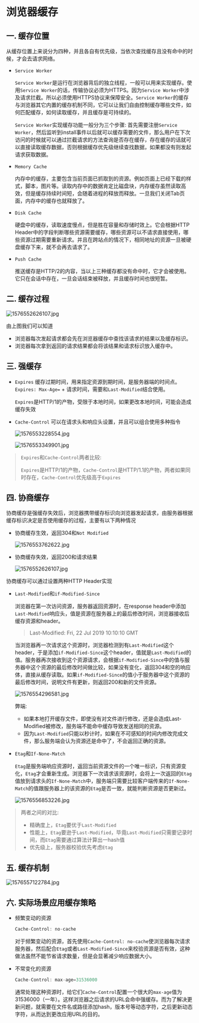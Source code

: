 # 浏览器缓存
## 一. 缓存位置
从缓存位置上来说分为四种，并且各自有优先级，当依次查找缓存且没有命中的时候，才会去请求网络。
- `Service Worker`
  
  `Service Worker`是运行在浏览器背后的独立线程，一般可以用来实现缓存。使用`Service Worker`的话，传输协议必须为HTTPS。因为`Service Worker`中涉及请求拦截。所以必须使用HTTPS协议来保障安全。`Service Worker`的缓存与浏览器其它内置的缓存机制不同，它可以让我们自由控制缓存哪些文件，如何匹配缓存，如何读取缓存，并且缓存是可持续的。

  `Service Worker`实现缓存功能一般分为三个步骤: 首先需要注册`Service Worker`，然后监听到install事件以后就可以缓存需要的文件，那么用户在下次访问的时候就可以通过拦截请求的方法查询是否存在缓存，存在缓存的话就可以直接读取缓存数据，否则根据缓存优先级继续查找数据，如果都没有则发起请求获取数据。

- `Memory Cache`

  内存中的缓存，主要包含当前页面已抓取到的资源。例如页面上已经下载的样式，脚本，图片等。读取内存中的数据肯定比磁盘块，内存缓存虽然读取高效，但是缓存持续时间短，会随着进程的释放而释放。一旦我们关闭Tab页面，内存中的缓存也就释放了。

- `Disk Cache`

  硬盘中的缓存，读取速度慢点，但是胜在容量和存储时效上。它会根据HTTP Header中的字段判断哪些资源需要缓存，哪些资源可以不请求直接使用，哪些资源过期需要重新请求。并且在跨站点的情况下，相同地址的资源一旦被硬盘缓存下来，就不会再去请求了。

- `Push Cache`

  推送缓存是HTTP/2的内容，当以上三种缓存都没有命中时，它才会被使用。它只在会话中存在，一旦会话结束被释放，并且缓存时间也很短暂。

## 二. 缓存过程
![1576552626107.jpg](https://s2.loli.net/2024/12/04/zwrmUVA7uYMeBWE.jpg)

由上图我们可以知道
  - 浏览器每次发起请求都会先在浏览器缓存中查找该请求的结果以及缓存标识。
  - 浏览器每次拿到返回的请求结果都会将该结果和请求标识放入缓存中。

## 三. 强缓存
- `Expires`
  缓存过期时间，用来指定资源到期时间，是服务器端的时间点。`Expires: Max-Age=` + 请求时间，需要和`Last-Modified`结合使用。

  `Expires`是HTTP/1的产物，受限于本地时间，如果更改本地时间，可能会造成缓存失效

- `Cache-Control`
  可以在请求头和响应头设置，并且可以组合使用多种指令

  ![1576553228554.jpg](https://s2.loli.net/2024/12/04/yHTEKdmpLZlDWQq.jpg)

  ![1576553349901.jpg](https://s2.loli.net/2024/12/04/Kz5aiFQhuxlBNjJ.jpg)

> `Expires`和`Cache-Control`两者比较:
> 
> `Expires`是HTTP/1的产物，`Cache-Control`是HTTP/1.1的产物，两者如果同时存在，`Cache-Control`优先级高于`Expires`

## 四. 协商缓存
协商缓存是强缓存失效后，浏览器携带缓存标识向浏览器发起请求，由服务器根据缓存标识决定是否使用缓存的过程，主要有以下两种情况
- 协商缓存生效，返回304和`Not Modified`

  ![1576553762622.jpg](https://s2.loli.net/2024/12/04/HROK9e518qgEfcv.jpg)

- 协商缓存失效，返回200和请求结果

  ![1576552626107.jpg](https://s2.loli.net/2024/12/04/zwrmUVA7uYMeBWE.jpg)

协商缓存可以通过设置两种HTTP Header实现
- `Last-Modified`和`if-Modified-Since`

  浏览器在第一次访问资源，服务器返回资源时，在response header中添加`Last-Modified`响应头，值是资源在服务器上的最后修改时间，浏览器接收后缓存资源和header。

  > Last-Modified: Fri, 22 Jul 2019 10:10:10 GMT

  当浏览器再一次请求这个资源时，浏览器检测到有`Last-Modified`这个header，于是添加`if-Modified-Since`这个header，值就是`Last-Modified`的值。服务器再次接收到这个资源请求，会根据`if-Modified-Since`中的值与服务器中这个资源的最后修改时间做比较，如果没有变化，返回304和空的响应体，直接从缓存读取。如果`if-Modified-Since`的值小于服务器中这个资源的最后修改时间，说明文件有更新，则返回200和新的文件资源。

  ![1576554296581.jpg](https://s2.loli.net/2024/12/04/oVD9iwUHmtgqOWd.jpg)

  弊端:
    - 如果本地打开缓存文件，即使没有对文件进行修改，还是会造成Last-Modified被修改，服务端不能命中缓存导致发送相同的资源。
    - 因为`Last-Modified`只能以秒计时，如果在不可感知的时间内修改完成文件，那么服务端会认为资源还是命中了，不会返回正确的资源。

- `Etag`和`If-None-Match`

  `Etag`是服务端响应资源时，返回当前资源文件的一个唯一标识，只有资源变化，`Etag`才会重新生成。浏览器下一次请求该资源时，会将上一次返回的`Etag`值放到请求头的`If-None-Match`中，服务端只需要比较客户端传来的`If-None-Match`的值跟服务器上的该资源的`Etag`是否一致，就能判断资源是否更新过。

  ![1576556853226.jpg](https://s2.loli.net/2024/12/04/iogm73ZMGAIEqt8.jpg)

> 两者之间的对比:
> - 精确度上，`Etag`要优于`Last-Modified`
> - 性能上，`Etag`要逊于`Last-Modified`，毕竟`Last-Modified`只需要记录时间，而`Etag`需要通过算法计算出一hash值
> - 优先级上，服务器校验优先考虑`Etag`

## 五. 缓存机制
![1576557122784.jpg](https://s2.loli.net/2024/12/04/sYhUVO5xgLG6Wfp.jpg)

## 六. 实际场景应用缓存策略
- 频繁变动的资源
  ```javascript
  Cache-Control: no-cache
  ```
  
  对于频繁变动的资源，首先使用`Cache-Control: no-cache`使浏览器每次请求服务器，然后配合`Etag`或者`Last-Modified-Since`来校验资源是否有效，这种做法虽然不能节省请求数量，但是会显著减少响应数据大小。

- 不常变化的资源
  ```javascript
  Cache-Control: max-age=31536000
  ```

  通常处理这种资源时，给它们`Cache-Control`配置一个很大的`max-age`值为31536000（一年）。这样浏览器之后请求的URL会命中强缓存。而为了解决更新问题，就需要在文件名或路径添加hash，版本号等动态字符，之后更新动态字符，从而达到更改应用URL的目的。